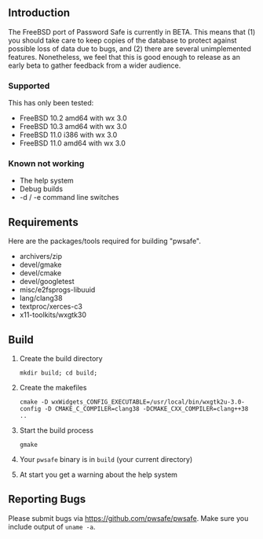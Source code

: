 ## Introduction
The FreeBSD port of Password Safe is currently in BETA.
This means that (1) you should take care to keep copies of the
database to protect against possible loss of data due to bugs, and (2)
there are several unimplemented features. Nonetheless, we feel that
this is good enough to release as an early beta to gather feedback
from a wider audience.


### Supported
This has only been tested:
* FreeBSD 10.2 amd64 with wx 3.0
* FreeBSD 10.3 amd64 with wx 3.0
* FreeBSD 11.0 i386 with wx 3.0
* FreeBSD 11.0 amd64 with wx 3.0


### Known not working
* The help system
* Debug builds
* -d / -e command line switches


## Requirements
Here are the packages/tools required for building "pwsafe".
- archivers/zip
- devel/gmake
- devel/cmake
- devel/googletest
- misc/e2fsprogs-libuuid
- lang/clang38
- textproc/xerces-c3
- x11-toolkits/wxgtk30


## Build
1. Create the build directory
    ```
    mkdir build; cd build;
    ```
 
2. Create the makefiles
    ```
    cmake -D wxWidgets_CONFIG_EXECUTABLE=/usr/local/bin/wxgtk2u-3.0-config -D CMAKE_C_COMPILER=clang38 -DCMAKE_CXX_COMPILER=clang++38 ..
    ```
    
3. Start the build process
    ```
    gmake
    ```

4. Your `pwsafe` binary is in `build` (your current directory)

5. At start you get a warning about the help system


## Reporting Bugs
Please submit bugs via https://github.com/pwsafe/pwsafe. 
Make sure you include output of `uname -a`.
